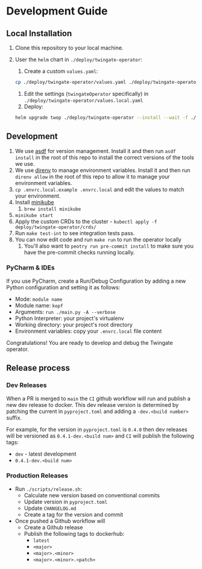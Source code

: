# Development Guide

## Local Installation

1. Clone this repository to your local machine.
1. User the `helm` chart in `./deploy/twingate-operator`:

   1. Create a custom `values.yaml`:

   ```bash
   cp ./deploy/twingate-operator/values.yaml ./deploy/twingate-operator/values.local.yaml
   ```

   1. Edit the settings (`twingateOperator` specifically) in
      `./deploy/twingate-operator/values.local.yaml`
   1. Deploy:

   ```bash
   helm upgrade twop ./deploy/twingate-operator --install --wait -f ./deploy/twingate-operator/values.local.yaml
   ```

## Development

1. We use [asdf](https://asdf-vm.com/) for version management. Install it and
   then run `asdf install` in the root of this repo to install the correct
   versions of the tools we use.
1. We use [direnv](https://direnv.net/) to manage environment variables. Install
   it and then run `direnv allow` in the root of this repo to allow it to manage
   your environment variables.
1. `cp .envrc.local.example .envrc.local` and edit the values to match your
   environment.
1. Install [minikube](https://minikube.sigs.k8s.io/docs/start/)
   1. `brew install minikube`
1. `minikube start`
1. Apply the custom CRDs to the cluster -
   `kubectl apply -f deploy/twingate-operator/crds/`
1. Run `make test-int` to see integration tests pass.
1. You can now edit code and run `make run` to run the operator locally
   1. You'll also want to `peotry run pre-commit install` to make sure you have
      the pre-commit checks running locally.

### PyCharm & IDEs

If you use PyCharm, create a Run/Debug Configuration by adding a new
Python configuration and setting it as follows:

* Mode: `module name`
* Module name: `kopf`
* Arguments: `run ./main.py -A --verbose`
* Python Interpreter: your project's virtualenv
* Working directory: your project's root directory
* Environment variables: copy your `.envrc.local` file content

Congratulations! You are ready to develop and debug the Twingate operator.

## Release process

### Dev Releases

When a PR is merged to `main` the `CI` github workflow will run and publish a
new dev release to docker. This dev release version is determined by patching
the current in `pyproject.toml` and adding a `-dev.<build number>` suffix.

For example, for the version in `pyproject.toml` is `0.4.0` then dev releases
will be versioned as `0.4.1-dev.<build num>` and `CI` will publish the following
tags:

* `dev` - latest development
* `0.4.1-dev.<build num>`

### Production Releases

* Run `./scripts/release.sh`:
   * Calculate new version based on conventional commits
   * Update version in `pyproject.toml`
   * Update `CHANGELOG.md`
   * Create a tag for the version and commit
* Once pushed a Github workflow will
   * Create a Github release
   * Publish the following tags to dockerhub:
      * `latest`
      * `<major>`
      * `<major>.<minor>`
      * `<major>.<minor>.<patch>`
